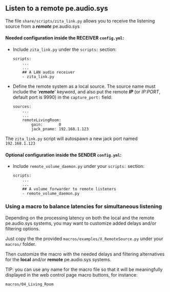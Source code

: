 ## Listen to a remote pe.audio.sys

The file `share/scripts/zita_link.py` allows you to receive the listening source from a ***remote*** pe.audio.sys

#### Needed configuration inside the **RECEIVER** `config.yml`:

- Include `zita_link.py` under the `scripts:` section:

    ```
    scripts:
        ...
        ...
        ## A LAN audio receiver
        - zita_link.py
    ```

- Define the remote system as a local source. The source name must include the '***remote***' keyword, and also put the remote ***IP*** (or *IP:PORT*, default port is 9990) in the `capture_port:` field:

    ```
    sources:
        ...
        ...
        remoteLivingRoom:
            gain:       0
            jack_pname: 192.168.1.123
    ```
    
The `zita_link.py` script will autospawn a new jack port named `192.168.1.123`

#### Optional configuration inside the **SENDER** `config.yml`:

- Include `remote_volume_daemon.py` under your `scripts:` section:

    ```
    scripts:
        ...
        ...
        ## A volume forwarder to remote listeners
        - remote_volume_daemon.py
    ```

### Using a macro to balance latencies for simultaneous listening

Depending on the processing latency on both the local and the remote pe.audio.sys systems, you may want to customize added delays and/or filtering options.

Just copy the the provided `macros/examples/X_RemoteSource.py` under your `macros/` folder.

Then customize the macro with the needed delays and filtering alternatives for the **local** and/or **remote** pe.audio.sys systems.

TIP: you can use any name for the macro file so that it will be meaningfully displayed in the web control page macro buttons, for instance:

    macros/04_Living_Room
    
    
